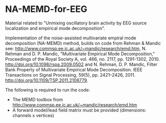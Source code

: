 # NA-MEMD-for-EEG
Material related to "Unmixing oscillatory brain activity by EEG source localization and empirical mode decomposition". 

Implementation of the noise-assisted multivariate empiral mode decomposition (NA-MEMD) method, builds on code from Rehman & Mandic see:
http://www.commsp.ee.ic.ac.uk/~mandic/research/emd.htm, N. Rehman and D. P. Mandic, "Multivariate Empirical Mode 
Decomposition," Proceedings of the Royal Society A, vol. 466, no. 2117, pp. 1291-1302, 2010. http://doi.org/10.1098/rspa.2009.0502
and 
N. Rehman, D. P. Mandic, Filter Bank Property of Multivariate Empirical Mode Decomposition. IEEE Transactions on Signal Processing, 59(5), 
pp. 2421–2426, 2011. http://doi.org/10.1109/TSP.2011.2106779.

The following is required to run the code:
- The MEMD toolbox from http://www.commsp.ee.ic.ac.uk/~mandic/research/emd.htm
- A forward model/lead field matrix must be provided (dimensions: channels x vertices)

